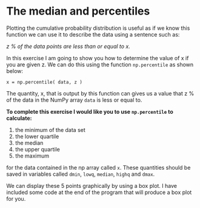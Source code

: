 # The median and percentiles

Plotting the cumulative probability distribution is useful as if we know this function we can use it to describe the data using a sentence such as:

_z % of the data points are less than or equal to x._ 

In this exercise I am going to show you how to determine the value of x if you are given z.
We can do this using the function `np.percentile` as shown below:

````
x = np.percentile( data, z ) 
````

The quantity, x, that is output by this function can gives us a value that z % of the data in the NumPy array `data` is less or equal to.

__To complete this exercise I would like you to use `np.percentile` to calculate:__

1. the minimum of the data set
2. the lower quartile
3. the median
4. the upper quartile 
5. the maximum 

for the data contained in the np array called `x`.  These quantities should be saved in variables called `dmin`, `lowq`, `median`, `highq` and `dmax`.  

We can display these 5 points graphically by using a box plot.  I have included some code at the end of the program that will produce a box plot for you.
